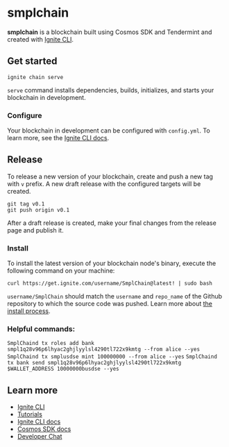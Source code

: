 # smplchain
**smplchain** is a blockchain built using Cosmos SDK and Tendermint and created with [Ignite CLI](https://ignite.com/cli).

## Get started

```
ignite chain serve
```

`serve` command installs dependencies, builds, initializes, and starts your blockchain in development.

### Configure

Your blockchain in development can be configured with `config.yml`. To learn more, see the [Ignite CLI docs](https://docs.ignite.com).

## Release
To release a new version of your blockchain, create and push a new tag with `v` prefix. A new draft release with the configured targets will be created.

```
git tag v0.1
git push origin v0.1
```

After a draft release is created, make your final changes from the release page and publish it.

### Install
To install the latest version of your blockchain node's binary, execute the following command on your machine:

```
curl https://get.ignite.com/username/SmplChain@latest! | sudo bash
```
`username/SmplChain` should match the `username` and `repo_name` of the Github repository to which the source code was pushed. Learn more about [the install process](https://github.com/allinbits/starport-installer).

### Helpful commands:
```SmplChaind tx roles add bank smpl1q28v96p6lhyac2ghjlyylsl4290tl722x9kmtg --from alice --yes```
```SmplChaind tx smplusdse mint 100000000 --from alice --yes```
```SmplChaind tx bank send smpl1q28v96p6lhyac2ghjlyylsl4290tl722x9kmtg $WALLET_ADDRESS 10000000busdse --yes```


## Learn more

- [Ignite CLI](https://ignite.com/cli)
- [Tutorials](https://docs.ignite.com/guide)
- [Ignite CLI docs](https://docs.ignite.com)
- [Cosmos SDK docs](https://docs.cosmos.network)
- [Developer Chat](https://discord.gg/ignite)
